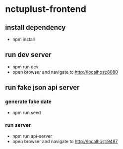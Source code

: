 
nctuplust-frontend
===

## install dependency
- npm install

## run dev server
- npm run dev
- open browser and navigate to [http://localhost:8080](http://localhost:8080)

## run fake json api server
### generate fake date
- npm run seed
### run server
- npm run api-server
- open browser and navigate to [http://localhost:9487](http://localhost:9487)
